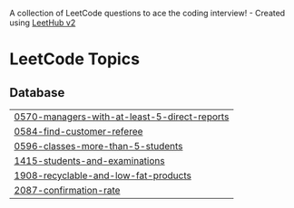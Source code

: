 A collection of LeetCode questions to ace the coding interview! - Created using [LeetHub v2](https://github.com/arunbhardwaj/LeetHub-2.0)
<!---LeetCode Topics Start-->
# LeetCode Topics
## Database
|  |
| ------- |
| [0570-managers-with-at-least-5-direct-reports](https://github.com/RohitUJadhav/SQL/tree/master/0570-managers-with-at-least-5-direct-reports) |
| [0584-find-customer-referee](https://github.com/RohitUJadhav/SQL/tree/master/0584-find-customer-referee) |
| [0596-classes-more-than-5-students](https://github.com/RohitUJadhav/SQL/tree/master/0596-classes-more-than-5-students) |
| [1415-students-and-examinations](https://github.com/RohitUJadhav/SQL/tree/master/1415-students-and-examinations) |
| [1908-recyclable-and-low-fat-products](https://github.com/RohitUJadhav/SQL/tree/master/1908-recyclable-and-low-fat-products) |
| [2087-confirmation-rate](https://github.com/RohitUJadhav/SQL/tree/master/2087-confirmation-rate) |
<!---LeetCode Topics End-->
